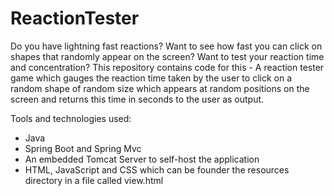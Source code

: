 # ReactionTester

Do you have lightning fast reactions? Want to see how fast you can click on shapes that randomly appear on the screen? Want to test your reaction time and concentration? 
This repository contains code for this - A reaction tester game which gauges the reaction time taken by the user to click on a random shape of random size which appears at random
positions on the screen and returns this time in seconds to the user as output.

Tools and technologies used:
- Java
- Spring Boot and Spring Mvc
- An embedded Tomcat Server to self-host the application
- HTML, JavaScript and CSS which can be founder the resources directory in a file called view.html 
